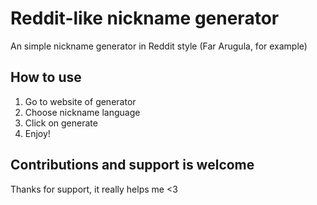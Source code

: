# Reddit-like nickname generator
An simple nickname generator in Reddit style (Far Arugula, for example)

## How to use
1. Go to website of generator
2. Choose nickname language
3. Click on generate
4. Enjoy!

## Contributions and support is welcome
Thanks for support, it really helps me <3
